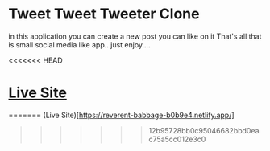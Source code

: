 # Tweet Tweet Tweeter Clone

in this application you can create a new post you can like on it
That's all that is small social media like app..
just enjoy....

<<<<<<< HEAD
# [Live Site](https://reverent-babbage-b0b9e4.netlify.app/)
=======
(Live Site)[https://reverent-babbage-b0b9e4.netlify.app/]
>>>>>>> 12b95728bb0c95046682bbd0eac75a5cc012e3c0
